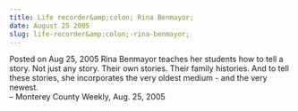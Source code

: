 ```yaml
---
title: Life recorder&amp;colon; Rina Benmayor;
date: August 25 2005
slug: life-recorder&amp;colon;-rina-benmayor;
---
```


 
<span class="date">Posted on Aug 25, 2005 </span>
Rina Benmayor teaches her students how to tell a story. Not just
any story. Their own stories. Their family histories. And to tell
these stories, she incorporates the very oldest medium - and the
very newest.<br>
&#x2013; Monterey County Weekly, Aug. 25, 2005<br/></br>
 
